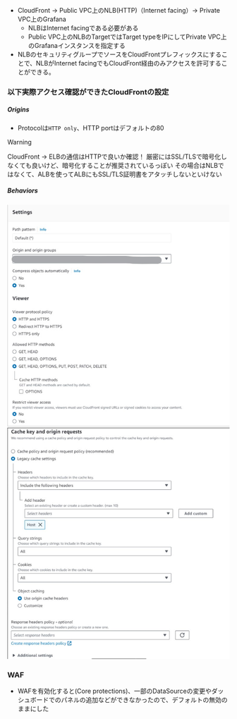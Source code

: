 - CloudFront → Public VPC上のNLB(HTTP)（Internet facing）→ Private VPC上のGrafana
  - NLBはInternet facingである必要がある
  - Public VPC上のNLBのTargetではTarget typeをIPにしてPrivate VPC上のGrafanaインスタンスを指定する
- NLBのセキュリティグループでソースをCloudFrontプレフィックスにすることで、NLBがInternet facingでもCloudFront経由のみアクセスを許可することができる。

### 以下実際アクセス確認ができたCloudFrontの設定
##### Origins
- Protocolは`HTTP only`、HTTP portはデフォルトの80

> [!Warning]
> CloudFront → ELBの通信はHTTPで良いか確認！
> 厳密にはSSL/TLSで暗号化しなくても良いけど、暗号化することが推奨されているっぽい
> その場合はNLBではなくて、ALBを使ってALBにもSSL/TLS証明書をアタッチしないといけない


##### Behaviors
![](image/CloudFront_Setup_1.jpg)
![](image/CloudFront_Setup_2.jpg)

### WAF
- WAFを有効化すると(Core protections)、一部のDataSourceの変更やダッシュボードでのパネルの追加などができなかったので、デフォルトの無効のままにした